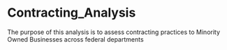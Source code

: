 # Contracting_Analysis
The purpose of this analysis is to assess contracting practices to Minority Owned Businesses across federal departments
